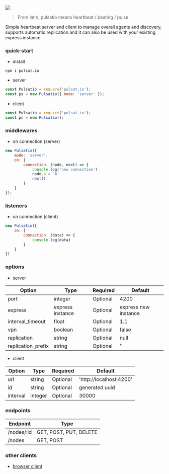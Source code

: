 <img src="https://github.com/roquef/pulsat.io/blob/master/pulsat.io.png?raw=true"></img>

> From latin, pulsatio means heartbeat / beating / pulse


Simple heartbeat server and client to manage overall agents and discovery, supports automatic replication and it can also be used with your existing express instance

### quick-start
- install
```
npm i pulsat.io
```

- server
```js
const Pulsatio = require('pulsat.io');
const ps = new Pulsatio({ mode: 'server' });
```

- client 
```js
const Pulsatio = require('pulsat.io');
const pc = new Pulsatio();
```

### middlewares
- on connection (server)
```js
new Pulsatio({
    mode: 'server',
    on: {
        connection: (node, next) => {
            console.log('new connection')
            node.a = 'b'
            next()
        }
    }
});
```

### listeners
- on connection (client)
```js
new Pulsatio({
    on: {
        connection: (data) => {
            console.log(data)
        }
    }
})
```

### options 
- server

| Option  | Type | Required | Default |
| ------------- | ------------- | ------------- | ------------- |
| port  | integer  | Optional | 4200 |
| express | express instance  | Optional | express new instance |
| interval_timeout | float  | Optional | 1.1 |
| vpn | boolean  | Optional | false |
| replication | string | Optional | null |
| replication_prefix | string | Optional | '' |

- client

| Option  | Type | Required | Default |
| ------------- | ------------- | ------------- | ------------- |
| url  | string  | Optional | 'http://localhost:4200' |
| id  | string  | Optional | generated uuid |
| interval | integer | Optional | 30000 |


### endpoints

| Endpoint | Type |
| ------------- | ------------- |
| /nodes/:id | GET, POST, PUT, DELETE |
| /nodes | GET, POST |

### other clients
- [browser client](https://github.com/roquef/pulsat.io-js)
